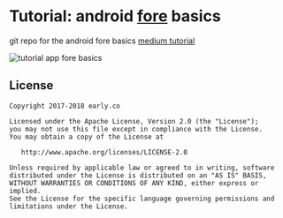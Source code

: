 # Tutorial: android [fore](https://erdo.github.io/android-fore/) basics

git repo for the android fore basics [medium tutorial](https://medium.com/@erdo9000/tutorial-android-fore-basics-fb10788d388c)


![tutorial app fore basics](https://j.gifs.com/oQ3ZEz.gif)


## License


    Copyright 2017-2018 early.co

    Licensed under the Apache License, Version 2.0 (the "License");
    you may not use this file except in compliance with the License.
    You may obtain a copy of the License at

       http://www.apache.org/licenses/LICENSE-2.0

    Unless required by applicable law or agreed to in writing, software
    distributed under the License is distributed on an "AS IS" BASIS,
    WITHOUT WARRANTIES OR CONDITIONS OF ANY KIND, either express or implied.
    See the License for the specific language governing permissions and
    limitations under the License.
